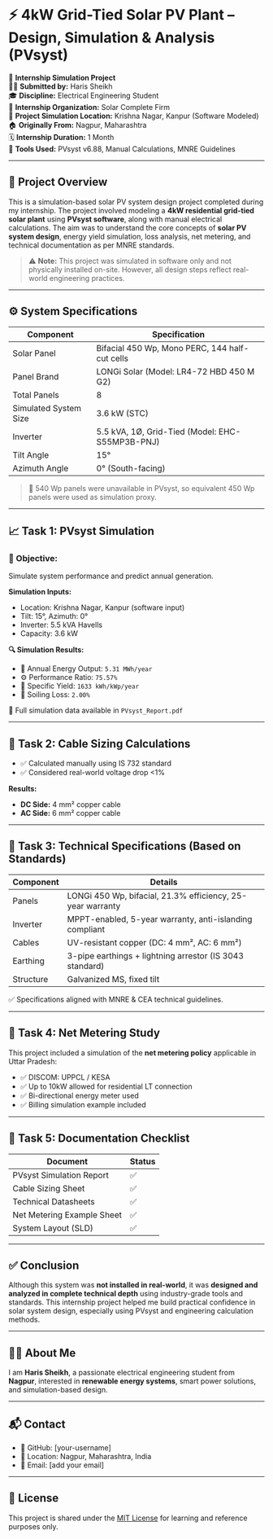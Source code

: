 # ⚡ 4kW Grid-Tied Solar PV Plant – Design, Simulation & Analysis (PVsyst)

📘 **Internship Simulation Project**  
👨‍🎓 **Submitted by:** Haris Sheikh  
🎓 **Discipline:** Electrical Engineering Student  
🏢 **Internship Organization:** Solar Complete Firm  
📍 **Project Simulation Location:** Krishna Nagar, Kanpur (Software Modeled)  
🏠 **Originally From:** Nagpur, Maharashtra  
🗓️ **Internship Duration:** 1 Month  
🧰 **Tools Used:** PVsyst v6.88, Manual Calculations, MNRE Guidelines

---

## 📌 Project Overview

This is a simulation-based solar PV system design project completed during my internship. The project involved modeling a **4kW residential grid-tied solar plant** using **PVsyst software**, along with manual electrical calculations. The aim was to understand the core concepts of **solar PV system design**, energy yield simulation, loss analysis, net metering, and technical documentation as per MNRE standards.

> ⚠️ **Note:** This project was simulated in software only and not physically installed on-site. However, all design steps reflect real-world engineering practices.

---

## ⚙️ System Specifications

| Component              | Specification                                   |
|------------------------|--------------------------------------------------|
| Solar Panel            | Bifacial 450 Wp, Mono PERC, 144 half-cut cells |
| Panel Brand            | LONGi Solar (Model: LR4-72 HBD 450 M G2)       |
| Total Panels           | 8                                               |
| Simulated System Size  | 3.6 kW (STC)                                    |
| Inverter               | 5.5 kVA, 1Ø, Grid-Tied (Model: EHC-S55MP3B-PNJ) |
| Tilt Angle             | 15°                                             |
| Azimuth Angle          | 0° (South-facing)                               |

> 🔄 540 Wp panels were unavailable in PVsyst, so equivalent 450 Wp panels were used as simulation proxy.

---

## 📈 Task 1: PVsyst Simulation

### 🎯 Objective:
Simulate system performance and predict annual generation.

**Simulation Inputs:**
- Location: Krishna Nagar, Kanpur (software input)
- Tilt: 15°, Azimuth: 0°
- Inverter: 5.5 kVA Havells
- Capacity: 3.6 kW

**🔍 Simulation Results:**
- 🔋 Annual Energy Output: `5.31 MWh/year`
- ⚙️ Performance Ratio: `75.57%`
- 🔧 Specific Yield: `1633 kWh/kWp/year`
- 🧹 Soiling Loss: `2.00%`

📎 Full simulation data available in `PVsyst_Report.pdf`

---

## 📐 Task 2: Cable Sizing Calculations

- ✅ Calculated manually using IS 732 standard
- ✅ Considered real-world voltage drop <1%

**Results:**
- **DC Side:** 4 mm² copper cable  
- **AC Side:** 6 mm² copper cable

---

## 📘 Task 3: Technical Specifications (Based on Standards)

| Component  | Details |
|------------|---------|
| Panels     | LONGi 450 Wp, bifacial, 21.3% efficiency, 25-year warranty |
| Inverter   | MPPT-enabled, 5-year warranty, anti-islanding compliant |
| Cables     | UV-resistant copper (DC: 4 mm², AC: 6 mm²) |
| Earthing   | 3-pipe earthings + lightning arrestor (IS 3043 standard) |
| Structure  | Galvanized MS, fixed tilt |

✅ Specifications aligned with MNRE & CEA technical guidelines.

---

## 📄 Task 4: Net Metering Study

This project included a simulation of the **net metering policy** applicable in Uttar Pradesh:

- ✅ DISCOM: UPPCL / KESA
- ✅ Up to 10kW allowed for residential LT connection
- ✅ Bi-directional energy meter used
- ✅ Billing simulation example included

---

## 📂 Task 5: Documentation Checklist

| Document                          | Status |
|----------------------------------|--------|
| PVsyst Simulation Report         | ✅     |
| Cable Sizing Sheet               | ✅     |
| Technical Datasheets             | ✅     |
| Net Metering Example Sheet       | ✅     |
| System Layout (SLD)              | ✅     |

---

## ✅ Conclusion

Although this system was **not installed in real-world**, it was **designed and analyzed in complete technical depth** using industry-grade tools and standards. This internship project helped me build practical confidence in solar system design, especially using PVsyst and engineering calculation methods.

---

## 🙋‍♂️ About Me

I am **Haris Sheikh**, a passionate electrical engineering student from **Nagpur**, interested in **renewable energy systems**, smart power solutions, and simulation-based design.

---

## 📬 Contact

- 💼 GitHub: [your-username]
- 📍 Location: Nagpur, Maharashtra, India
- 📧 Email: [add your email]

---

## 📄 License

This project is shared under the [MIT License](LICENSE) for learning and reference purposes only.
